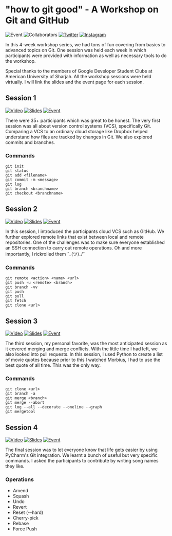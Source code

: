 # "how to git good" - A Workshop on Git and GitHub

![Event](https://img.shields.io/date/1656147600?label=event&logo=googlecalendar&logoColor=white&color=red)
![Collaborators](https://img.shields.io/badge/collaborators-14-brightgreen?logo=github)
[![Twitter](https://img.shields.io/badge/Twitter-1DA1F2?logo=twitter&logoColor=white)](https://twitter.com/iAbid357)
[![Instagram](https://img.shields.io/badge/Instagram-E4405F?&logo=instagram&logoColor=white)](https://www.instagram.com/iabid357)

In this 4-week workshop series, we had tons of fun covering from basics to advanced topics on Git. One session was held
each week in which participants were provided with information as well as necessary tools to do the workshop.

Special thanks to the members of Google Developer Student Clubs at American University of Sharjah. All the workshop
sessions were held virtually. I will link the slides and the event page for each session.

## Session 1

[![Video](https://img.shields.io/youtube/views/NU-lO5i7gik?label=Video)](https://www.youtube.com/watch?v=NU-lO5i7gik&list=PLdPDdGyfAAjynIHECDAj8Z8pa4yG9Sw6F&index=1)
[![Slides](https://img.shields.io/badge/Slides-ffffff?logo=googlesheets&logoColor=f5b911)](https://docs.google.com/presentation/d/1LeIcUPW1pedxkuW8UL7x-bnBT-VF7-vlFXn2PbvaVQo/edit?usp=sharing)
[![Event](https://img.shields.io/badge/Event-ffffff?logo=googlecalendar&logoColor=blue)](https://gdsc.community.dev/events/details/developer-student-clubs-american-university-of-sharjah-presents-git-workshop-session-1/)

There were 35+ participants which was great to be honest. The very first session was all about version control systems (VCS),
specifically Git. Comparing a VCS to an ordinary
cloud storage like Dropbox helped understand how files are tracked by changes in Git. We also explored commits and
branches.

### Commands

```
git init
git status
git add <filename>
git commit -m <message>
git log
git branch <branchname>
git checkout <branchname>
```

## Session 2

[![Video](https://img.shields.io/youtube/views/jTOHTiBvtSE?label=Video)](https://www.youtube.com/watch?v=jTOHTiBvtSE&list=PLdPDdGyfAAjynIHECDAj8Z8pa4yG9Sw6F&index=2&ab_channel=GDSCAUS)
[![Slides](https://img.shields.io/badge/Slides-ffffff?logo=googlesheets&logoColor=f5b911)](https://docs.google.com/presentation/d/1Vs3J9P8hiIxBxBkQXIUBTYYKb9EjTfzPrE3Jty-7EkU/edit?usp=sharing)
[![Event](https://img.shields.io/badge/Event-ffffff?logo=googlecalendar&logoColor=blue)](https://gdsc.community.dev/events/details/developer-student-clubs-american-university-of-sharjah-presents-git-workshop-session-2/)

In this session, I introduced the participants cloud VCS such as GitHub. We further explored remote links that exist
between local and remote repositories. One of the challenges was to make sure everyone established an SSH connection to
carry out remote operations. Oh and more importantly, I rickrolled them ¯\_(ツ)_/¯

### Commands

```
git remote <action> <name> <url>
git push -u <remote> <branch>
git branch -vv
git push
git pull
git fetch
git clone <url>
```

## Session 3

[![Video](https://img.shields.io/youtube/views/FlsQNs3As7c?label=Video)](https://www.youtube.com/watch?v=FlsQNs3As7c&list=PLdPDdGyfAAjynIHECDAj8Z8pa4yG9Sw6F&index=5&ab_channel=GDSCAUS)
[![Slides](https://img.shields.io/badge/Slides-ffffff?logo=googlesheets&logoColor=f5b911)](https://docs.google.com/presentation/d/1Cv0AfNwhXf2k0TAAUYiHZVHnLiIc_WkurSFI05Quatw/edit?usp=sharing)
[![Event](https://img.shields.io/badge/Event-ffffff?logo=googlecalendar&logoColor=blue)](https://gdsc.community.dev/events/details/developer-student-clubs-american-university-of-sharjah-presents-git-workshop-session-3/)

The third session, my personal favorite, was the most anticipated session as it covered merging and merge conflicts.
With the little time I had left, we also looked into pull requests. In this session, I used Python to create a list of
movie quotes because prior to this I watched Morbius, I had to use the best quote of all time. This was the only way.

### Commands

```
git clone <url>
git branch -a
git merge <branch>
git merge --abort
git log --all --decorate --oneline --graph
git mergetool
```

## Session 4

[![Video](https://img.shields.io/youtube/views/zrFrQiLvSUs?label=Video)](https://www.youtube.com/watch?v=zrFrQiLvSUs&list=PLdPDdGyfAAjynIHECDAj8Z8pa4yG9Sw6F&index=4&ab_channel=GDSCAUS)
[![Slides](https://img.shields.io/badge/Slides-ffffff?logo=googlesheets&logoColor=f5b911)](https://docs.google.com/presentation/d/17Ry12RWKKfECQ-3qWt3sJEllumw69-lPtiFYjBA82ck/edit?usp=sharing)
[![Event](https://img.shields.io/badge/Event-ffffff?logo=googlecalendar&logoColor=blue)](https://gdsc.community.dev/events/details/developer-student-clubs-american-university-of-sharjah-presents-git-workshop-session-4/)

The final session was to let everyone know that life gets easier by using PyCharm's Git integration. We learnt a bunch
of useful but very specific commands. I asked the participants to contribute by writing song names they like.

### Operations

- Amend
- Squash
- Undo
- Revert
- Reset (--hard)
- Cherry-pick
- Rebase
- Force Push
